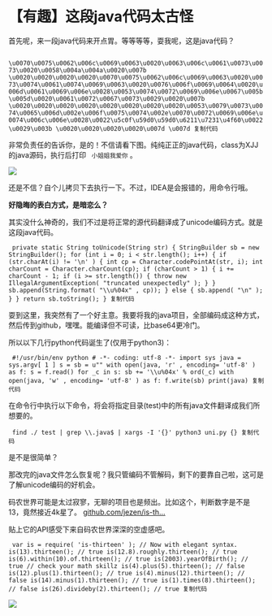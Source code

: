 # 【有趣】这段java代码太古怪 #

首先呢，来一段java代码来开点胃。等等等等，耍我呢，这是java代码？

` \u0070\u0075\u0062\u006c\u0069\u0063\u0020\u0063\u006c\u0061\u0073\u0073\u0020\u0058\u004a\u004a\u0020\u007b \u0020\u0020\u0020\u0020\u0070\u0075\u0062\u006c\u0069\u0063\u0020\u0073\u0074\u0061\u0074\u0069\u0063\u0020\u0076\u006f\u0069\u0064\u0020\u006d\u0061\u0069\u006e\u0028\u0053\u0074\u0072\u0069\u006e\u0067\u005b\u005d\u0020\u0061\u0072\u0067\u0073\u0029\u0020\u007b \u0020\u0020\u0020\u0020\u0020\u0020\u0020\u0020\u0053\u0079\u0073\u0074\u0065\u006d\u002e\u006f\u0075\u0074\u002e\u0070\u0072\u0069\u006e\u0074\u006c\u006e\u0028\u0022\u5c0f\u59d0\u59d0\u6211\u7231\u4f60\u0022\u0029\u003b \u0020\u0020\u0020\u0020\u007d \u007d 复制代码`

非常负责任的告诉你，是的！不信请看下图。纯纯正正的java代码，class为XJJ的java源码，执行后打印 ` 小姐姐我爱你` 。

![](https://user-gold-cdn.xitu.io/2019/4/1/169d7ad30f1de1c2?imageView2/0/w/1280/h/960/ignore-error/1)

还是不信？自个儿拷贝下去执行一下。不过，IDEA是会报错的，用命令行哦。

**好隐晦的表白方式，是暗恋么？**

其实没什么神奇的，我们不过是将正常的源代码翻译成了unicode编码方式。就是这段java代码。

` private static String toUnicode(String str) { StringBuilder sb = new StringBuilder(); for (int i = 0; i < str.length(); i++) { if (str.charAt(i) != '\n' ) { int cp = Character.codePointAt(str, i); int charCount = Character.charCount(cp); if (charCount > 1) { i += charCount - 1; if (i >= str.length()) { throw new IllegalArgumentException( "truncated unexpectedly" ); } } sb.append(String.format( "\\u%04x" , cp)); } else { sb.append( "\n" ); } } return sb.toString(); } 复制代码`

耍到这里，我突然有了一个好主意。我要将我的java项目，全部编码成这种方式，然后传到github，嘿嘿。能编译但不可读，比base64更冷门。

所以以下几行python代码诞生了(仅用于python3)：

` #!/usr/bin/env python # -*- coding: utf-8 -*- import sys java = sys.argv[ 1 ] s = sb = u"" with open(java, 'r' , encoding= 'utf-8' ) as f: s = f.read() for _c in s: sb += '\\u%04x' % ord(_c) with open(java, 'w' , encoding= 'utf-8' ) as f: f.write(sb) print(java) 复制代码`

在命令行中执行以下命令，将会将指定目录(test)中的所有java文件翻译成我们所想要的。

` find ./ test | grep \\.java$ | xargs -I '{}' python3 uni.py {} 复制代码`

是不是很简单？

那改完的java文件怎么恢复呢？我只管编码不管解码，剩下的要靠自己啦，这可是了解unicode编码的好机会。

码农世界可能是太过寂寥，无聊的项目也是频出。比如这个，判断数字是不是13，竟然接近4k星了。 [github.com/jezen/is-th…]( https://link.juejin.im?target=https%3A%2F%2Fgithub.com%2Fjezen%2Fis-thirteen )

贴上它的API感受下来自码农世界深深的空虚感吧。

` var is = require( 'is-thirteen' ); // Now with elegant syntax. is(13).thirteen(); // true is(12.8).roughly.thirteen(); // true is(6).within(10).of.thirteen(); // true is(2003).yearOfBirth(); // true // check your math skillz is(4).plus(5).thirteen(); // false is(12).plus(1).thirteen(); // true is(4).minus(12).thirteen(); // false is(14).minus(1).thirteen(); // true is(1).times(8).thirteen(); // false is(26).divideby(2).thirteen(); // true 复制代码`

![](https://user-gold-cdn.xitu.io/2019/4/1/169d7ad6cf3946c8?imageView2/0/w/1280/h/960/ignore-error/1)